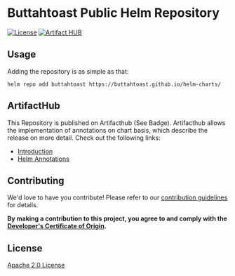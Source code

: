 
# Buttahtoast Public Helm Repository

[![License](https://img.shields.io/badge/License-Apache%202.0-blue.svg)](https://opensource.org/licenses/Apache-2.0)
[![Artifact HUB](https://img.shields.io/endpoint?url=https://artifacthub.io/badge/repository/buttahtoast)](https://artifacthub.io/packages/search?repo=buttahtoast)

## Usage

Adding the repository is as simple as that:

```
helm repo add buttahtoast https://buttahtoast.github.io/helm-charts/
```

## ArtifactHub

This Repository is published on Artifacthub (See Badge). Artifacthub allows the implementation of annotations on chart basis, which describe the release on more detail. Check out the following links:

  * [Introduction](https://github.com/artifacthub/hub/blob/master/docs/repositories.md#helm-charts-repositories)
  * [Helm Annotations](https://github.com/artifacthub/hub/blob/master/docs/helm_annotations.md)

## Contributing

We'd love to have you contribute! Please refer to our [contribution guidelines](CONTRIBUTING.md) for details.

**By making a contribution to this project, you agree to and comply with the
[Developer's Certificate of Origin](https://developercertificate.org/).**

## License

[Apache 2.0 License](./LICENSE)
